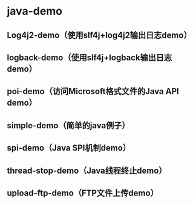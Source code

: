 # java-demo
## Log4j2-demo（使用slf4j+log4j2输出日志demo）
## logback-demo（使用slf4j+logback输出日志demo）
## poi-demo（访问Microsoft格式文件的Java API demo）
## simple-demo（简单的java例子）
## spi-demo（Java SPI机制demo）
## thread-stop-demo（Java线程终止demo）
## upload-ftp-demo（FTP文件上传demo）